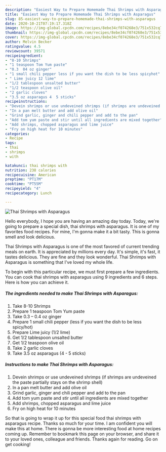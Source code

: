 ```yaml
---
description: "Easiest Way to Prepare Homemade Thai Shrimps with Asparagus"
title: "Easiest Way to Prepare Homemade Thai Shrimps with Asparagus"
slug: 85-easiest-way-to-prepare-homemade-thai-shrimps-with-asparagus
date: 2020-10-21T07:19:17.318Z
image: https://img-global.cpcdn.com/recipes/8ebe34cf074268e3/751x532cq70/thai-shrimps-with-asparagus-recipe-main-photo.jpg
thumbnail: https://img-global.cpcdn.com/recipes/8ebe34cf074268e3/751x532cq70/thai-shrimps-with-asparagus-recipe-main-photo.jpg
cover: https://img-global.cpcdn.com/recipes/8ebe34cf074268e3/751x532cq70/thai-shrimps-with-asparagus-recipe-main-photo.jpg
author: Melvin Becker
ratingvalue: 4.5
reviewcount: 39571
recipeingredient:
- "8-10 Shrimps"
- "1 teaspoon Tom Yum paste"
- "0.3  04 oz ginger"
- "1 small chili pepper less if you want the dish to be less spicyhot"
- " Lime juicy 12 lime"
- "1/2 tablespoon unsalted butter"
- "1/2 teaspoon olive oil"
- "2 garlic cloves"
- "3.5 oz asparagus 4  5 sticks"
recipeinstructions:
- "Devein shrimps or use undeveined shrimps (if shrimps are undeveined the paste partially stays on the shrimp shell)"
- "In a pan melt butter and add olive oil"
- "Grind garlic, ginger and chili pepper and add to the pan"
- "Add tom yum paste and stir until all ingredients are mixed together"
- "Add shrimps, chopped asparagus and lime juice"
- "Fry on high heat for 10 minutes"
categories:
- Recipe
tags:
- thai
- shrimps
- with

katakunci: thai shrimps with 
nutrition: 238 calories
recipecuisine: American
preptime: "PT17M"
cooktime: "PT55M"
recipeyield: "4"
recipecategory: Lunch

---
```



![Thai Shrimps with Asparagus](https://img-global.cpcdn.com/recipes/8ebe34cf074268e3/751x532cq70/thai-shrimps-with-asparagus-recipe-main-photo.jpg)

Hello everybody, I hope you are having an amazing day today. Today, we're going to prepare a special dish, thai shrimps with asparagus. It is one of my favorites food recipes. For mine, I'm gonna make it a bit tasty. This is gonna smell and look delicious.



Thai Shrimps with Asparagus is one of the most favored of current trending meals on earth. It is appreciated by millions every day. It's simple, it's fast, it tastes delicious. They are fine and they look wonderful. Thai Shrimps with Asparagus is something that I've loved my whole life.


To begin with this particular recipe, we must first prepare a few ingredients. You can cook thai shrimps with asparagus using 9 ingredients and 6 steps. Here is how you can achieve it.

<!--inarticleads1-->

##### The ingredients needed to make Thai Shrimps with Asparagus:

1. Take 8-10 Shrimps
1. Prepare 1 teaspoon Tom Yum paste
1. Take 0.3 – 0.4 oz ginger
1. Prepare 1 small chili pepper (less if you want the dish to be less spicy/hot)
1. Prepare  Lime juicy (1/2 lime)
1. Get 1/2 tablespoon unsalted butter
1. Get 1/2 teaspoon olive oil
1. Take 2 garlic cloves
1. Take 3.5 oz asparagus (4 - 5 sticks)




<!--inarticleads2-->

##### Instructions to make Thai Shrimps with Asparagus:

1. Devein shrimps or use undeveined shrimps (if shrimps are undeveined the paste partially stays on the shrimp shell)
1. In a pan melt butter and add olive oil
1. Grind garlic, ginger and chili pepper and add to the pan
1. Add tom yum paste and stir until all ingredients are mixed together
1. Add shrimps, chopped asparagus and lime juice
1. Fry on high heat for 10 minutes




So that is going to wrap it up for this special food thai shrimps with asparagus recipe. Thanks so much for your time. I am confident you will make this at home. There is gonna be more interesting food at home recipes coming up. Remember to bookmark this page on your browser, and share it to your loved ones, colleague and friends. Thanks again for reading. Go on get cooking!
